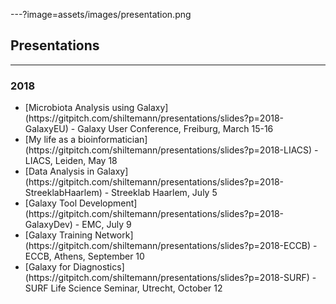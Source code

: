 ---?image=assets/images/presentation.png

## Presentations

---

### 2018

<div class="small">
<ul>
 <li> [Microbiota Analysis using Galaxy](https://gitpitch.com/shiltemann/presentations/slides?p=2018-GalaxyEU) - Galaxy User Conference, Freiburg, March 15-16</li>
 <li> [My life as a bioinformatician](https://gitpitch.com/shiltemann/presentations/slides?p=2018-LIACS) - LIACS, Leiden, May 18</li>
 <li> [Data Analysis in Galaxy](https://gitpitch.com/shiltemann/presentations/slides?p=2018-StreeklabHaarlem) - Streeklab Haarlem, July 5</li>
 <li> [Galaxy Tool Development](https://gitpitch.com/shiltemann/presentations/slides?p=2018-GalaxyDev) - EMC, July 9</li>
 <li> [Galaxy Training Network](https://gitpitch.com/shiltemann/presentations/slides?p=2018-ECCB) - ECCB, Athens, September 10</li>
 <li> [Galaxy for Diagnostics](https://gitpitch.com/shiltemann/presentations/slides?p=2018-SURF) - SURF Life Science Seminar, Utrecht, October 12 </li>
</ul>
</div>
